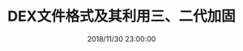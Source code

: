 ---
layout: post
title:  "DEX文件格式及其利用三、二代加固"
date:   2018/11/30 23:00:00
categories: Android
tag: DEX
---